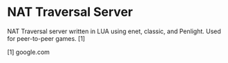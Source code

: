 # NAT Traversal Server
NAT Traversal server written in LUA using enet, classic, and Penlight. Used for peer-to-peer games.
[1]

[1] google.com
